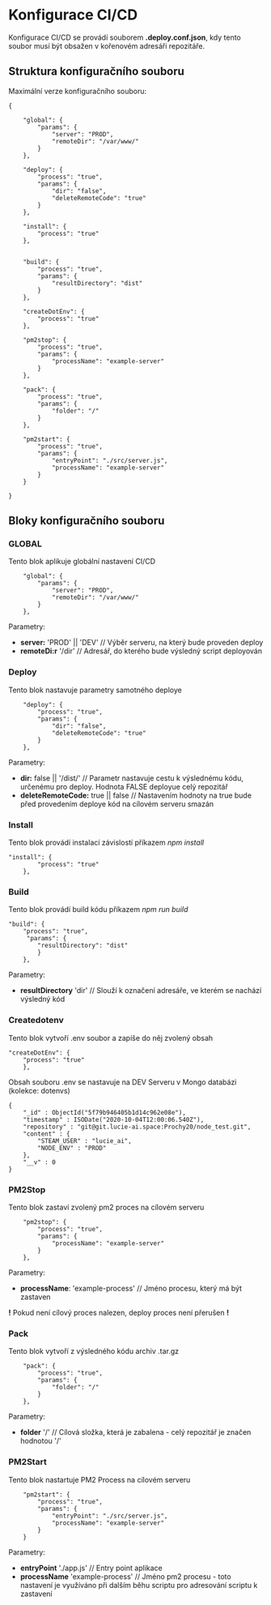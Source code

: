 # Konfigurace CI/CD
Konfigurace CI/CD se provádí souborem **.deploy.conf.json**, kdy tento soubor musí být obsažen v kořenovém adresáři repozitáře.

## Struktura konfiguračního souboru

Maximální verze konfiguračního souboru:

```
{

    "global": {
        "params": {
            "server": "PROD",
            "remoteDir": "/var/www/"
        }
    },

    "deploy": {
        "process": "true",
        "params": {
            "dir": "false",
            "deleteRemoteCode": "true"
        }
    },

    "install": {
        "process": "true"
    },
    

    "build": {
        "process": "true",
        "params": {
            "resultDirectory": "dist"
        }
    },

    "createDotEnv": {
        "process": "true"
    },

    "pm2stop": {
        "process": "true",
        "params": {
            "processName": "example-server"
        }
    },

    "pack": {
        "process": "true",
        "params": {
            "folder": "/"
        }
    },

    "pm2start": {
        "process": "true",
        "params": {
            "entryPoint": "./src/server.js",
            "processName": "example-server"
        }
    }

}
```

## Bloky konfiguračního souboru

### GLOBAL

Tento blok aplikuje globální nastavení CI/CD

```
    "global": {
        "params": {
            "server": "PROD",
            "remoteDir": "/var/www/"
        }
    },
```

Parametry:
* **server:** 'PROD' || 'DEV' // Výběr serveru, na který bude proveden deploy
* **remoteDi:r** '/dir' // Adresář, do kterého bude výsledný script deployován

### Deploy

Tento blok nastavuje parametry samotného deploye

```
    "deploy": {
        "process": "true",
        "params": {
            "dir": "false",
            "deleteRemoteCode": "true"
        }
    },
```

Parametry:
* **dir:** false || '/dist/' // Parametr nastavuje cestu k výslednému kódu, určenému pro deploy. Hodnota FALSE deployue celý repozitář
* **deleteRemoteCode:** true || false // Nastavením hodnoty na true bude před provedením deploye kód na cílovém serveru smazán


### Install

Tento blok provádí instalací závislostí příkazem *npm install*

```
"install": {
        "process": "true"
    },
```

### Build

Tento blok provádí build kódu příkazem *npm run build*

```
"build": {
    "process": "true",
     "params": {
        "resultDirectory": "dist"
        }
    },
```

Parametry:
* **resultDirectory** 'dir' // Slouží k označení adresáře, ve kterém se nachází výsledný kód


### Createdotenv

Tento blok vytvoří .env soubor a zapíše do něj zvolený obsah

```
"createDotEnv": {
    "process": "true"
    },
```

Obsah souboru .env se nastavuje na DEV Serveru v Mongo databázi (kolekce: dotenvs)

```
{
    "_id" : ObjectId("5f79b946405b1d14c962e08e"),
    "timestamp" : ISODate("2020-10-04T12:00:06.540Z"),
    "repository" : "git@git.lucie-ai.space:Prochy20/node_test.git",
    "content" : {
        "STEAM_USER" : "lucie_ai",
        "NODE_ENV" : "PROD"
    },
    "__v" : 0
}
```

### PM2Stop

Tento blok zastaví zvolený pm2 proces na cílovém serveru

```
    "pm2stop": {
        "process": "true",
        "params": {
            "processName": "example-server"
        }
    },
```

Parametry:
* **processName**: 'example-process' // Jméno procesu, který má být zastaven

**!** Pokud není cílový proces nalezen, deploy proces není přerušen **!**

### Pack

Tento blok vytvoří z výsledného kódu archiv .tar.gz

```
    "pack": {
        "process": "true",
        "params": {
            "folder": "/"
        }
    },
```

Parametry:
* **folder** '/' // Cílová složka, která je zabalena - celý repozitář je značen hodnotou '/'

### PM2Start

Tento blok nastartuje PM2 Process na cílovém serveru

```
    "pm2start": {
        "process": "true",
        "params": {
            "entryPoint": "./src/server.js",
            "processName": "example-server"
        }
    }
```

Parametry:
* **entryPoint** './app.js' // Entry point aplikace
* **processName** 'example-process' // Jméno pm2 procesu - toto nastavení je využíváno při dalším běhu scriptu pro adresování scriptu k zastavení

